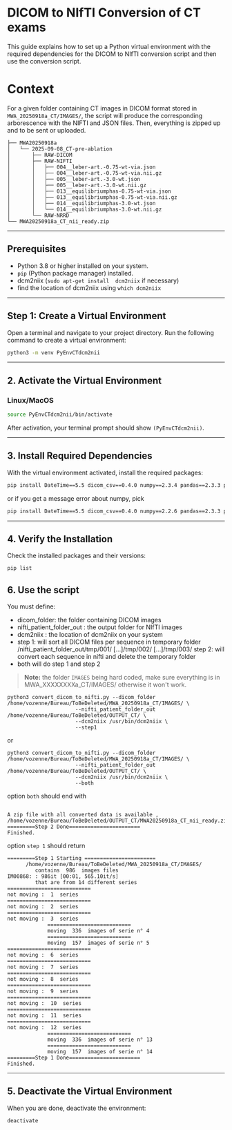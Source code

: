 # DICOM to NIfTI Conversion of CT exams

This guide explains how to set up a Python virtual environment with the required dependencies for the DICOM to NIfTI conversion script and then use the conversion script.

# Context

For a given folder containing CT images in DICOM format stored in `MWA_20250918a_CT/IMAGES/`, the script will produce the corresponding arborescence with the NIFTI and JSON files. Then, everything is zipped up and to be sent or uploaded.

```
├── MWA20250918a
│   └── 2025-09-08_CT-pre-ablation
│       ├── RAW-DICOM
│       ├── RAW-NIFTI
│       │   ├── 004__leber-art.-0.75-wt-via.json
│       │   ├── 004__leber-art.-0.75-wt-via.nii.gz
│       │   ├── 005__leber-art.-3.0-wt.json
│       │   ├── 005__leber-art.-3.0-wt.nii.gz
│       │   ├── 013__equilibriumphas-0.75-wt-via.json
│       │   ├── 013__equilibriumphas-0.75-wt-via.nii.gz
│       │   ├── 014__equilibriumphas-3.0-wt.json
│       │   └── 014__equilibriumphas-3.0-wt.nii.gz
│       └── RAW-NRRD
└── MWA20250918a_CT_nii_ready.zip
```

---

## Prerequisites

- Python 3.8 or higher installed on your system.
- `pip` (Python package manager) installed.
- dcm2niix (`sudo apt-get install  dcm2niix` if necessary)
- find the location of dcm2niix using `which dcm2niix`
---

## Step 1: Create a Virtual Environment

Open a terminal and navigate to your project directory. Run the following command to create a virtual environment:

```bash
python3 -m venv PyEnvCTdcm2nii

```
---

## 2. Activate the Virtual Environment

### Linux/MacOS

```bash
source PyEnvCTdcm2nii/bin/activate
```

After activation, your terminal prompt should show `(PyEnvCTdcm2nii)`.

---

## 3. Install Required Dependencies

With the virtual environment activated, install the required packages:

```bash
pip install DateTime==5.5 dicom_csv==0.4.0 numpy==2.3.4 pandas==2.3.3 pydicom==3.0.1
```

or if you get a message error about numpy, pick

```bash
pip install DateTime==5.5 dicom_csv==0.4.0 numpy==2.2.6 pandas==2.3.3 pydicom==3.0.1
```

---

## 4. Verify the Installation

Check the installed packages and their versions:

```bash
pip list
```



## 6. Use the script

You must define:

* dicom_folder: the folder containing DICOM images  
* nifti_patient_folder_out : the output folder for NIfTI images
* dcm2niix : the location of dcm2niix on your system
* step 1: will sort all DICOM files per sequence in temporary folder /nifti_patient_folder_out/tmp/001/ [...]/tmp/002/ [...]/tmp/003/
  step 2: will convert each sequence in nifti and delete the temporary folder
* both will do step 1 and step 2


> **Note:** the folder `IMAGES` being hard coded, make sure everything is in MWA_XXXXXXXXa_CT/IMAGES/ otherwise it won't work. 


```
python3 convert_dicom_to_nifti.py --dicom_folder /home/vozenne/Bureau/ToBeDeleted/MWA_20250918a_CT/IMAGES/ \
                      --nifti_patient_folder_out /home/vozenne/Bureau/ToBeDeleted/OUTPUT_CT/ \
                      --dcm2niix /usr/bin/dcm2niix \
                      --step1
```

or

```
python3 convert_dicom_to_nifti.py --dicom_folder /home/vozenne/Bureau/ToBeDeleted/MWA_20250918a_CT/IMAGES/ \
                      --nifti_patient_folder_out /home/vozenne/Bureau/ToBeDeleted/OUTPUT_CT/ \
                      --dcm2niix /usr/bin/dcm2niix \
                      --both
```

option `both` should end with 
```

A zip file with all converted data is available ,   /home/vozenne/Bureau/ToBeDeleted/OUTPUT_CT/MWA20250918a_CT_nii_ready.zip
=========Step 2 Done=======================
Finished.

```

option `step 1` should return

```
=========Step 1 Starting =======================
      /home/vozenne/Bureau/ToBeDeleted/MWA_20250918a_CT/IMAGES/
         contains  986  images files
IM00868: : 986it [00:01, 565.10it/s]
         that are from 14 different series
===========================
not moving :  1  series
===========================
not moving :  2  series
===========================
not moving :  3  series
             ===========================
             moving  336  images of serie n° 4
             ===========================
             moving  157  images of serie n° 5
===========================
not moving :  6  series
===========================
not moving :  7  series
===========================
not moving :  8  series
===========================
not moving :  9  series
===========================
not moving :  10  series
===========================
not moving :  11  series
===========================
not moving :  12  series
             ===========================
             moving  336  images of serie n° 13
             ===========================
             moving  157  images of serie n° 14
=========Step 1 Done=======================
Finished.
```


---

## 5. Deactivate the Virtual Environment

When you are done, deactivate the environment:

```bash
deactivate
```